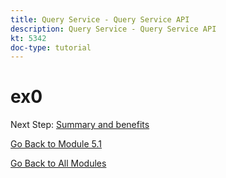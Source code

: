 ```yaml
---
title: Query Service - Query Service API
description: Query Service - Query Service API
kt: 5342
doc-type: tutorial
---
```

# ex0

Next Step: [Summary and benefits](./summary.md)

[Go Back to Module 5.1](./query-service.md)

[Go Back to All Modules](../../../overview.md)
